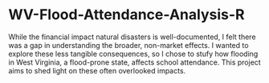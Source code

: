 # WV-Flood-Attendance-Analysis-R

While the financial impact natural disasters is well-documented, I felt there was a gap in understanding the broader, non-market effects. I wanted to explore these less tangible consequences, so I chose to stufy how flooding in West Virginia, a flood-prone state, affects school attendance. This project aims to shed light on these often overlooked impacts.

